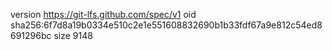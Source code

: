 version https://git-lfs.github.com/spec/v1
oid sha256:6f7d8a19b0334e510c2e1e551608832690b1b33fdf67a9e812c54ed8691296bc
size 9148
